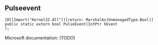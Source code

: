 ## Pulseevent

```
[DllImport("Kernel32.dll")][return: MarshalAs(UnmanagedType.Bool)]
public static extern bool PulseEvent(IntPtr hEvent
);
```

Microsoft documentation: (TODO)
